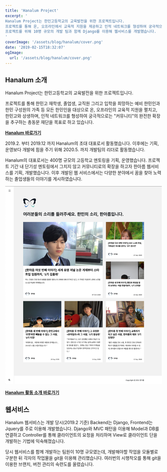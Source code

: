 ```yaml
---
title: 'Hanalum Project'
excerpt: '
Hanalum Project는 한민고등학교의 교육발전을 위한 프로젝트입니다. 
프로젝트를 통해 온, 오프라인에서 교육적 지원을 제공하고 인적 네트워크를 형성하여 궁극적으로는 "커뮤니티"의 확장을 추구하는 총동문 재단으로서 역할을 수행하는 것이 목표입니다.
프로젝트를 위해 10명 규모의 개발 팀과 함께 Django를 이용해 웹서비스를 개발했습니다. 
'
coverImage: '/assets/blog/hanalum/cover.png'
date: '2019-02-15T18:32:07'
ogImage:
  url: '/assets/blog/hanalum/cover.png'
---
```


## Hanalum 소개

Hanalum Project는 한민고등학교의 교육발전을 위한 프로젝트입니다. 

프로젝트를 통해 한민고 재학생, 졸업생, 교직원 그리고 입학을 희망하는 예비 한민인과 한민 구성원의 가족 등 모든 한민인을 대상으로 온, 오프라인의 교육적 지원을 펼치고, 한민고와 상생하며, 인적 네트워크를 형성하여 궁극적으로는 "커뮤니티"의 완전한 확장을 추구하는 총동문 재단을 목표로 하고 있습니다.

**[Hanalum 바로가기](http://hanalum.kr)**

2019.2. 부터 2019.12 까지 Hanalum의 초대 대표로서 활동했습니다. 
이후에는 기획, 운영보다 개발에 힘을 주기 위해 2020.5. 까지 개발팀의 리더로 활동했습니다.

Hanalum의 대표로서는 400명 규모의 고등학교 멘토링을 기획, 운영했습니다. 프로젝트 기간 내 단기성 멘토링에서 그치지 않고 커뮤니티로의 확장을 하고자 한아름 웹서비스를 기획, 개발했습니다. 이후 개발된 웹 서비스에서는 다양한 분야에서 꿈을 찾아 노력하는 졸업생들의 이야기를 게시하였습니다.

![hanmaum](/assets/blog/hanalum/hanmaum.jpg)

**[Hanalum 활동 소개 바로가기](http://hanalum.kr/about)**

## 웹서비스

Hanalum 웹서비스는 개발 당시(2019.2 기준) Backend는 Django, Frontend는 Jquery를 주로 이용해 개발했습니다. Django와 MVC 패턴을 이용해 Model과 DB를 연결하고 Controller를 통해 클라이언트의 요청을 처리하며 View로 클라이언트 단을 개발하는 기법에 익숙해졌습니다. 

당시 웹서비스를 함께 개발하는 팀원이 10명 규모였는데, 개발해야할 작업을 모듈별로 구분한 뒤 각자의 작업물을 git을 이용해 관리했습니다. 여러번의 시행착오를 통해 git을 이용한 브랜치, 버전 관리의 숙련도를 올렸습니다.